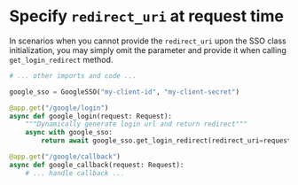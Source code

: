 # Specify `redirect_uri` at request time

In scenarios when you cannot provide the `redirect_uri` upon the SSO class initialization, you may simply omit
the parameter and provide it when calling `get_login_redirect` method.

```python
# ... other imports and code ...

google_sso = GoogleSSO("my-client-id", "my-client-secret")

@app.get("/google/login")
async def google_login(request: Request):
    """Dynamically generate login url and return redirect"""
    async with google_sso:
        return await google_sso.get_login_redirect(redirect_uri=request.url_for("google_callback"))

@app.get("/google/callback")
async def google_callback(request: Request):
    # ... handle callback ...

```

